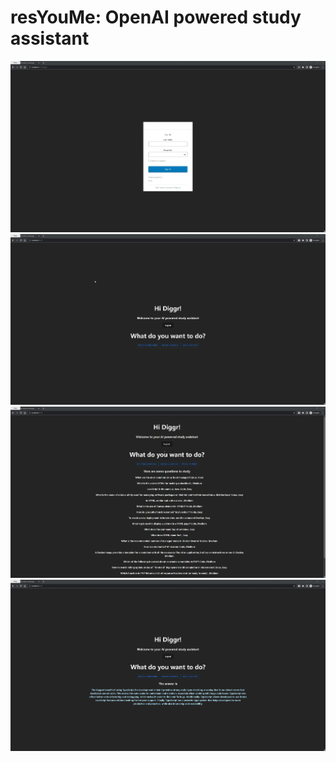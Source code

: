 # resYouMe: OpenAI powered study assistant

![signin](public/signin.gif)
![get questions](public/get_questions.gif)
![ask a question](public/ask_question.gif)
![get picture](public/get_picture.gif)
